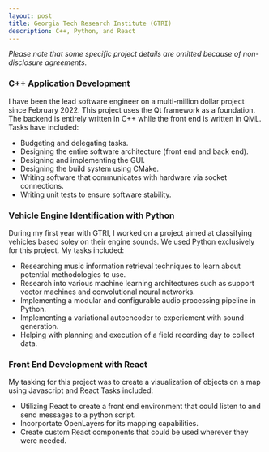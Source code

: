 ```yaml
---
layout: post
title: Georgia Tech Research Institute (GTRI)
description: C++, Python, and React
---
```


*Please note that some specific project details are omitted because of non-disclosure agreements.*

### C++ Application Development ###

I have been the lead software engineer on a multi-million dollar project since February 2022. This project uses the Qt
framework as a foundation. The backend is entirely written in C++ while the front end is written in QML. Tasks have
included:

* Budgeting and delegating tasks.
* Designing the entire software architecture (front end and back end).
* Designing and implementing the GUI.
* Designing the build system using CMake.
* Writing software that communicates with hardware via socket connections.
* Writing unit tests to ensure software stability. 

### Vehicle Engine Identification with Python ###

During my first year with GTRI, I worked on a project aimed at classifying vehicles based soley on their engine sounds.
We used Python exclusively for this project. My tasks included:

* Researching music information retrieval techniques to learn about potential methodologies to use.
* Research into various machine learning architectures such as support vector machines and convolutional neural
networks.
* Implementing a modular and configurable audio processing pipeline in Python.
* Implementing a variational autoencoder to experiement with sound generation.
* Helping with planning and execution of a field recording day to collect data.

### Front End Development with React ###

My tasking for this project was to create a visualization of objects on a map using Javascript and React Tasks
included:

* Utilizing React to create a front end environment that could listen to and send messages to a python script.
* Incorportate OpenLayers for its mapping capabilities. 
* Create custom React components that could be used wherever they were needed. 
